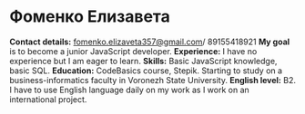 # **Фоменко Елизавета**

**Contact details:** fomenko.elizaveta357@gmail.com/ 89155418921
**My goal** is to become a junior JavaScript developer.
**Experience:** I have no experience but I am eager to learn.
**Skills:** Basic JavaScript knowledge, basic SQL.
**Education:** CodeBasics course, Stepik. Starting to study on a business-informatics faculty in Voronezh State University.
**English level:** B2. I have to use English language daily on my work as I work on an international project.
